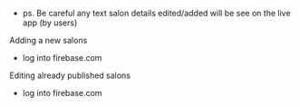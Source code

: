 - ps. Be careful any text salon details edited/added will be see on the live app (by users)


Adding a new salons
- log into firebase.com








Editing already published salons
- log into firebase.com
